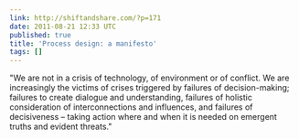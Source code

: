 ```yaml
---
link: http://shiftandshare.com/?p=171
date: 2011-08-21 12:33 UTC
published: true
title: 'Process design: a manifesto'
tags: []
---
```


"We are not in a crisis of technology, of environment or of conflict. We are increasingly the victims of crises triggered by failures of decision-making; failures to create dialogue and understanding, failures of holistic consideration of interconnections and influences, and failures of decisiveness – taking action where and when it is needed on emergent truths and evident threats."
